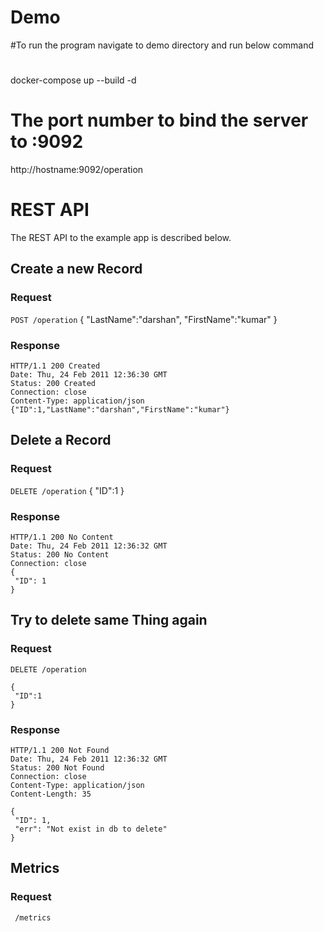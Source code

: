 # Demo
#To run the program navigate to demo directory and run below command
#

docker-compose up --build -d
# The port number to bind the server to :9092
http://hostname:9092/operation
# REST API

The REST API to the example app is described below.

## Create a new Record

### Request

`POST /operation`
  {
    "LastName":"darshan",
    "FirstName":"kumar"
  }

### Response

    HTTP/1.1 200 Created
    Date: Thu, 24 Feb 2011 12:36:30 GMT
    Status: 200 Created
    Connection: close
    Content-Type: application/json
    {"ID":1,"LastName":"darshan","FirstName":"kumar"}

## Delete a Record

### Request

`DELETE /operation`
  {
   "ID":1
 }

### Response

    HTTP/1.1 200 No Content
    Date: Thu, 24 Feb 2011 12:36:32 GMT
    Status: 200 No Content
    Connection: close
    {
     "ID": 1
    }


## Try to delete same Thing again

### Request

`DELETE /operation`

    {
     "ID":1
    }

### Response

    HTTP/1.1 200 Not Found
    Date: Thu, 24 Feb 2011 12:36:32 GMT
    Status: 200 Not Found
    Connection: close
    Content-Type: application/json
    Content-Length: 35

    {
     "ID": 1,
     "err": "Not exist in db to delete"
    }
## Metrics 

### Request

` /metrics`

